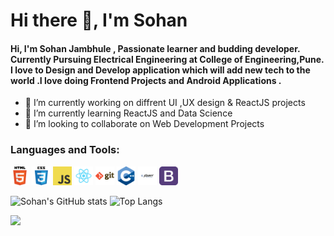 # Hi there 👋, I'm Sohan 

#### Hi, I'm Sohan Jambhule , Passionate learner and budding developer. Currently Pursuing Electrical Engineering at College of Engineering,Pune. I love to Design and Develop application which will add new tech to the world .I love doing Frontend Projects and Android Applications .


- 🔭 I’m currently working on diffrent UI ,UX design & ReactJS projects
- 🌱 I’m currently learning ReactJS and Data Science 
- 👯 I’m looking to collaborate on Web Development Projects

<h3 align="left">Languages and Tools:</h3>
<code><img height="30" src="https://raw.githubusercontent.com/github/explore/80688e429a7d4ef2fca1e82350fe8e3517d3494d/topics/html/html.png"></code>
<code><img height="30" src="https://raw.githubusercontent.com/github/explore/80688e429a7d4ef2fca1e82350fe8e3517d3494d/topics/css/css.png"></code>
<code><img height="30" src="https://raw.githubusercontent.com/github/explore/80688e429a7d4ef2fca1e82350fe8e3517d3494d/topics/javascript/javascript.png"></code>
<code><img height="30" src="https://raw.githubusercontent.com/github/explore/80688e429a7d4ef2fca1e82350fe8e3517d3494d/topics/react/react.png"></code>
<code><img height="30" src="https://raw.githubusercontent.com/github/explore/80688e429a7d4ef2fca1e82350fe8e3517d3494d/topics/git/git.png"></code>
<code><img height="30" src="https://raw.githubusercontent.com/github/explore/80688e429a7d4ef2fca1e82350fe8e3517d3494d/topics/cpp/cpp.png"></code>
<code><img height="30" src="https://raw.githubusercontent.com/github/explore/80688e429a7d4ef2fca1e82350fe8e3517d3494d/topics/jquery/jquery.png"></code>
<code><img height="30" src="https://raw.githubusercontent.com/github/explore/80688e429a7d4ef2fca1e82350fe8e3517d3494d/topics/bootstrap/bootstrap.png"></code>

![Sohan's GitHub stats](https://github-readme-stats.vercel.app/api?username=sohan2503001&show_icons=true&theme=tokyonight) ![Top Langs](https://github-readme-stats.vercel.app/api/top-langs/?username=sohan2503001&layout=compact&theme=tokyonight) 

<img src="https://github-readme-streak-stats.herokuapp.com/?user=sohan2503001&layout=compact&theme=tokyonight"/>


